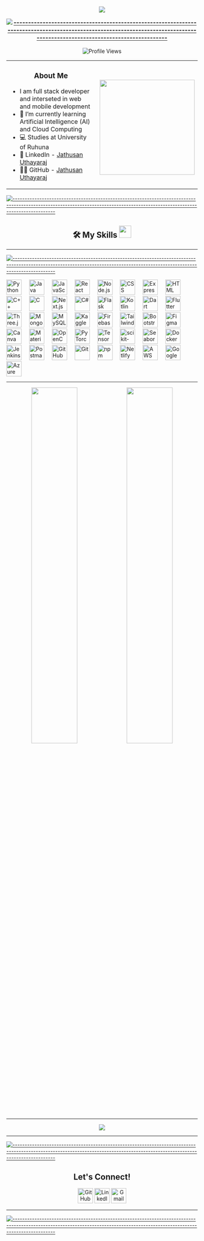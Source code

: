 <table align="center" width=700></table>



<h3 align="center"><img src="https://readme-typing-svg.herokuapp.com?lines=Thank+You+for+taking+the+time+to+view+my+GitHub+Profile...&center=true&width=700&height=45">

[![-----------------------------------------------------------------------------------------------------------------------------------------------------------------------------](
https://raw.githubusercontent.com/andreasbm/readme/master/assets/lines/aqua.png)](https://github.com/BaseMax?tab=repositories)

</h3> <p align="center"> <img src="https://komarev.com/ghpvc/?username=Jathusan19&label=Profile%20views&color=0e75b6&style=flat" alt="Profile Views" /> </p>

<table align="center">
<tr border="none">
<td height="100%" align="left">
<h3 align="center"> About Me </h3>

-  I am full stack developer and interseted in web and mobile development
- 🌱 I’m currently learning Artificial Intelligence (AI) and Cloud Computing
- 💻 Studies at University of Ruhuna
- 📌 LinkedIn - [Jathusan Uthayaraj](https://www.linkedin.com/in/jathusan-uthayaraj-20b7631a6/)
- 👨‍💻 GitHub - [Jathusan Uthayaraj](https://github.com/Jathusan19)

</td>
<td height="100%" align="left">

<picture> <img align="right" src="https://github.com/7oSkaaa/7oSkaaa/blob/main/Images/Right_Side.gif?raw=true" width=250px></picture>

</td>
</tr>
</table>

[![-----------------------------------------------------------------------------------------------------------------------------------------------------------------------------](
https://raw.githubusercontent.com/andreasbm/readme/master/assets/lines/aqua.png)](https://github.com/BaseMax?tab=repositories)

<h2 align="center"> 🛠️ My Skills <img src="https://media2.giphy.com/media/QssGEmpkyEOhBCb7e1/giphy.gif?cid=ecf05e47a0n3gi1bfqntqmob8g9aid1oyj2wr3ds3mg700bl&rid=giphy.gif" width=32px> </h2>

---

[![-----------------------------------------------------------------------------------------------------------------------------------------------------------------------------](
https://raw.githubusercontent.com/andreasbm/readme/master/assets/lines/aqua.png)](https://github.com/BaseMax?tab=repositories)

<div align="left">
  <img src="https://skillicons.dev/icons?i=py" height="40" alt="Python" />
  <img width="12" />
  <img src="https://skillicons.dev/icons?i=java" height="40" alt="Java" />
  <img width="12" />
  <img src="https://skillicons.dev/icons?i=js" height="40" alt="JavaScript" />
  <img width="12" />
  <img src="https://skillicons.dev/icons?i=react" height="40" alt="React" />
  <img width="12" />
  <img src="https://skillicons.dev/icons?i=nodejs" height="40" alt="Node.js" />
  <img width="12" />
  <img src="https://skillicons.dev/icons?i=css" height="40" alt="CSS" />
  <img width="12" />
  <img src="https://skillicons.dev/icons?i=express" height="40" alt="Express" />
  <img width="12" />
  <img src="https://skillicons.dev/icons?i=html" height="40" alt="HTML" />
  <img width="12" />
  <img src="https://skillicons.dev/icons?i=cpp" height="40" alt="C++" />
  <img width="12" />
  <img src="https://skillicons.dev/icons?i=c" height="40" alt="C" />
  <img width="12" />
  <img src="https://skillicons.dev/icons?i=nextjs" height="40" alt="Next.js" />
  <img width="12" />
  <img src="https://skillicons.dev/icons?i=cs" height="40" alt="C#" />
  <img width="12" />
  <img src="https://skillicons.dev/icons?i=flask" height="40" alt="Flask" />
  <img width="12" />
  <img src="https://skillicons.dev/icons?i=kotlin" height="40" alt="Kotlin" />
  <img width="12" />
  <img src="https://skillicons.dev/icons?i=dart" height="40" alt="Dart" />
  <img width="12" />
  <img src="https://skillicons.dev/icons?i=flutter" height="40" alt="Flutter" />
  <img width="12" />
  <img src="https://skillicons.dev/icons?i=threejs" height="40" alt="Three.js" />
  <img width="12" />
  <img src="https://skillicons.dev/icons?i=mongodb" height="40" alt="MongoDB" />
  <img width="12" />
  <img src="https://skillicons.dev/icons?i=mysql" height="40" alt="MySQL" />
  <img width="12" />
  <img src="https://cdn.simpleicons.org/kaggle/20BEFF" height="40" alt="Kaggle" />
  <img width="12" />
  <img src="https://skillicons.dev/icons?i=firebase" height="40" alt="Firebase" />
  <img width="12" />
  <img src="https://skillicons.dev/icons?i=tailwind" height="40" alt="Tailwind CSS" />
  <img width="12" />
  <img src="https://cdn.simpleicons.org/bootstrap/7952B3" height="40" alt="Bootstrap" />
  <img width="12" />
  <img src="https://skillicons.dev/icons?i=figma" height="40" alt="Figma" />
  <img width="12" />
  <img src="https://cdn.simpleicons.org/canva/00C4CC" height="40" alt="Canva" />
  <img width="12" />
  <img src="https://skillicons.dev/icons?i=materialui" height="40" alt="Material-UI" />
  <img width="12" />
  <img src="https://skillicons.dev/icons?i=opencv" height="40" alt="OpenCV" />
  <img width="12" />
  <img src="https://skillicons.dev/icons?i=pytorch" height="40" alt="PyTorch" />
  <img width="12" />
  <img src="https://skillicons.dev/icons?i=tensorflow" height="40" alt="TensorFlow" />
  <img width="12" />
  <img src="https://skillicons.dev/icons?i=sklearn" height="40" alt="scikit-learn" />
  <img width="12" />
  <img src="https://seaborn.pydata.org/_images/logo-mark-lightbg.svg" height="40" alt="Seaborn" />
  <img width="12" />
  <img src="https://skillicons.dev/icons?i=docker" height="40" alt="Docker" />
  <img width="12" />
  <img src="https://skillicons.dev/icons?i=jenkins" height="40" alt="Jenkins" />
  <img width="12" />
  <img src="https://skillicons.dev/icons?i=postman" height="40" alt="Postman" />
  <img width="12" />
  <img src="https://skillicons.dev/icons?i=github" height="40" alt="GitHub" />
  <img width="12" />
  <img src="https://skillicons.dev/icons?i=git" height="40" alt="Git" />
  <img width="12" />
  <img src="https://skillicons.dev/icons?i=npm" height="40" alt="npm" />
  <img width="12" />
  <img src="https://skillicons.dev/icons?i=netlify" height="40" alt="Netlify" />
  <img width="12" />
  <img src="https://skillicons.dev/icons?i=aws" height="40" alt="AWS" />
  <img width="12" />
  <img src="https://cdn.simpleicons.org/googlecloud/4285F4" height="40" alt="Google Cloud" />
  <img width="12" />
  <img src="https://skillicons.dev/icons?i=azure" height="40" alt="Azure" />
</div>

---

<div align="center">
  <img src="https://github-readme-stats.vercel.app/api?username=Jathusan19&show_icons=true&hide_border=true&theme=radical" width="49%">
  <img src="https://github-readme-streak-stats.herokuapp.com/?user=Jathusan19&theme=radical&hide_border=true" width="49%">
</div>

---

<div align="center">
  <img src="https://github-profile-trophy.vercel.app/?username=Jathusan19&theme=radical&no-frame=true&row=1&column=7">
</div>

---

[![-----------------------------------------------------------------------------------------------------------------------------------------------------------------------------](
https://raw.githubusercontent.com/andreasbm/readme/master/assets/lines/aqua.png)](https://github.com/BaseMax?tab=repositories)

<div align="center">
  <h2> Let's Connect! </h2>
  <a href="https://github.com/Jathusan19" target="_blank"><img src="https://cdn.simpleicons.org/github/white" alt="GitHub" width="40" /></a>
  <a href="https://www.linkedin.com/in/jathusan-uthayaraj-20b7631a6/" target="_blank"><img src="https://cdn.simpleicons.org/linkedin/white" alt="LinkedIn" width="40" /></a>
  <a href="mailto:jathurajan@gmail.com" target="_blank"><img src="https://cdn.simpleicons.org/gmail/white" alt="Gmail" width="40" /></a>
</div>

---

[![-----------------------------------------------------------------------------------------------------------------------------------------------------------------------------](
https://raw.githubusercontent.com/andreasbm/readme/master/assets/lines/aqua.png)](https://github.com/BaseMax?tab=repositories)

